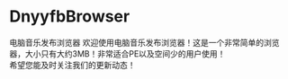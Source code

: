 # DnyyfbBrowser
电脑音乐发布浏览器
欢迎使用电脑音乐发布浏览器！这是一个非常简单的浏览器，大小只有大约3MB！非常适合PE以及空间少的用户使用！<br>
希望您能及时关注我们的更新动态！



